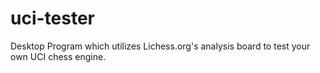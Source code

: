 # uci-tester
Desktop Program which utilizes Lichess.org's analysis board to test your own UCI chess engine.
